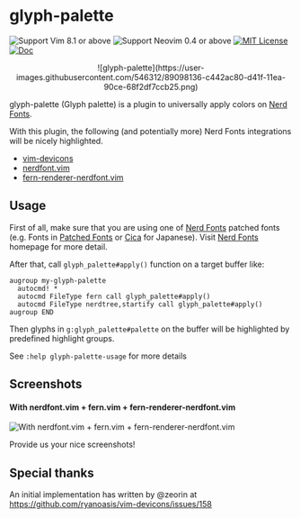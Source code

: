 # glyph-palette

![Support Vim 8.1 or above](https://img.shields.io/badge/support-Vim%208.1%20or%20above-yellowgreen.svg)
![Support Neovim 0.4 or above](https://img.shields.io/badge/support-Neovim%200.4%20or%20above-yellowgreen.svg)
[![MIT License](https://img.shields.io/badge/license-MIT-blue.svg)](LICENSE)
[![Doc](https://img.shields.io/badge/doc-%3Ah%20glyph--palette-orange.svg)](doc/glyph-palette.txt)

<center>
![glyph-palette](https://user-images.githubusercontent.com/546312/89098136-c442ac80-d41f-11ea-90ce-68f2df7ccb25.png)
</center>

glyph-palette (Glyph palette) is a plugin to universally apply colors on [Nerd Fonts][].

With this plugin, the following (and potentially more) Nerd Fonts integrations will be nicely highlighted.

- [vim-devicons][]
- [nerdfont.vim][]
- [fern-renderer-nerdfont.vim][]

[nerd fonts]: https://github.com/ryanoasis/nerd-fonts
[vim-devicons]: https://github.com/ryanoasis/vim-devicons
[nerdfont.vim]: https://github.com/lambdalisue/nerdfont.vim
[fern-renderer-nerdfont.vim]: https://github.com/lambdalisue/fern-renderer-nerdfont.vim

## Usage

First of all, make sure that you are using one of [Nerd Fonts][] patched fonts (e.g. Fonts in [Patched Fonts](https://github.com/ryanoasis/nerd-fonts#patched-fonts) or [Cica][] for Japanese).
Visit [Nerd Fonts][] homepage for more detail.

[cica]: https://github.com/miiton/Cica

After that, call `glyph_palette#apply()` function on a target buffer like:

```vim
augroup my-glyph-palette
  autocmd! *
  autocmd FileType fern call glyph_palette#apply()
  autocmd FileType nerdtree,startify call glyph_palette#apply()
augroup END
```

Then glyphs in `g:glyph_palette#palette` on the buffer will be highlighted by predefined highlight groups.

See `:help glyph-palette-usage` for more details

## Screenshots

#### With nerdfont.vim + fern.vim + fern-renderer-nerdfont.vim

![With nerdfont.vim + fern.vim + fern-renderer-nerdfont.vim](https://user-images.githubusercontent.com/546312/88701008-6c1c5980-d144-11ea-8d6b-d4f4290274a6.png)

Provide us your nice screenshots!

## Special thanks

An initial implementation has written by @zeorin at https://github.com/ryanoasis/vim-devicons/issues/158
